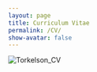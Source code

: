 ```yaml
---
layout: page  
title: Curriculum Vitae  
permalink: /CV/  
show-avatar: false   
---
```


![Torkelson_CV](/assets/css/0001.jpg)

